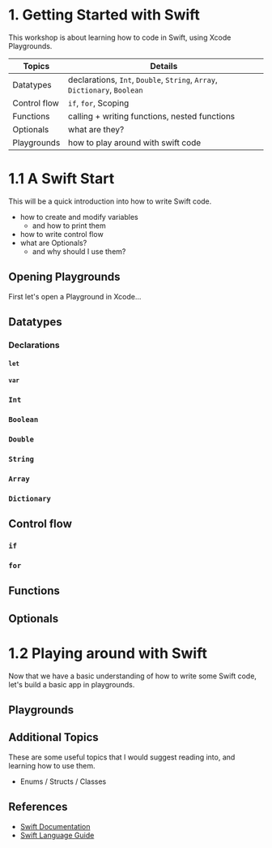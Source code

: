 # 1. Getting Started with Swift

This workshop is about learning how to code in Swift, using Xcode Playgrounds.

| Topics       | Details            |
| ------------ | ------------------ |
| Datatypes   | declarations, `Int`, `Double`, `String`, `Array`, `Dictionary`, `Boolean` |
| Control flow | `if`, `for`, Scoping |
| Functions    | calling + writing functions, nested functions |
| Optionals    | what are they?     |
| Playgrounds  | how to play around with swift code |

# 1.1 A Swift Start

This will be a quick introduction into how to write Swift code.
- how to create and modify variables
  - and how to print them
- how to write control flow
- what are Optionals?
  - and why should I use them?

## Opening Playgrounds

First let's open a Playground in Xcode...

## Datatypes

### Declarations

#### `let`

#### `var`

### `Int`

### `Boolean`

### `Double`

### `String`

### `Array`

### `Dictionary`

## Control flow

### `if`

### `for`

## Functions

## Optionals

# 1.2 Playing around with Swift

Now that we have a basic understanding of how to write some Swift code, let's build a basic app in playgrounds.

## Playgrounds

## Additional Topics

These are some useful topics that I would suggest reading into, and learning how to use them.

- Enums / Structs / Classes

## References

- [Swift Documentation](https://developer.apple.com/reference/swift)
- [Swift Language Guide](https://docs.swift.org/swift-book/LanguageGuide/TheBasics.html)